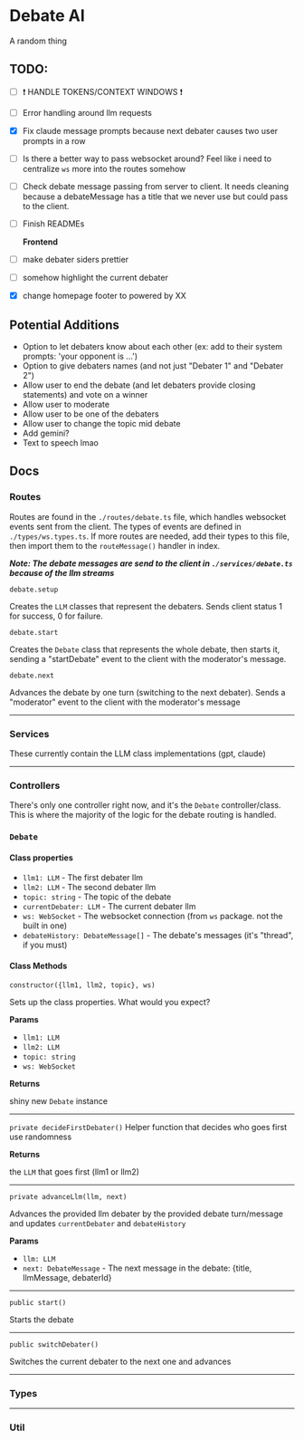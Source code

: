 # Debate AI

A random thing

## TODO:

- [ ] ❗ HANDLE TOKENS/CONTEXT WINDOWS ❗
- [ ] Error handling around llm requests
- [x] Fix claude message prompts because next debater causes two user prompts in a row
- [ ] Is there a better way to pass websocket around? Feel like i need to centralize `ws` more into the routes somehow
- [ ] Check debate message passing from server to client. It needs cleaning because a debateMessage has a title that we never use but could pass to the client.
- [ ] Finish READMEs

  **Frontend**

- [ ] make debater siders prettier
- [ ] somehow highlight the current debater
- [x] change homepage footer to powered by XX

## Potential Additions

- Option to let debaters know about each other (ex: add to their system prompts: 'your opponent is ...')
- Option to give debaters names (and not just "Debater 1" and "Debater 2")
- Allow user to end the debate (and let debaters provide closing statements) and vote on a winner
- Allow user to moderate
- Allow user to be one of the debaters
- Allow user to change the topic mid debate
- Add gemini?
- Text to speech lmao

## Docs

### Routes

Routes are found in the `./routes/debate.ts` file, which handles websocket events sent from the client. The types of events are defined in `./types/ws.types.ts`. If more routes are needed, add their types to this file, then import them to the `routeMessage()` handler in index.

_**Note: The debate messages are send to the client in `./services/debate.ts` because of the llm streams**_

`debate.setup`

Creates the `LLM` classes that represent the debaters. Sends client status 1 for success, 0 for failure.

`debate.start`

Creates the `Debate` class that represents the whole debate, then starts it, sending a "startDebate" event to the client with the moderator's message.

`debate.next`

Advances the debate by one turn (switching to the next debater). Sends a "moderator" event to the client with the moderator's message

---

### Services

These currently contain the LLM class implementations (gpt, claude)

---

### Controllers

There's only one controller right now, and it's the `Debate` controller/class. This is where the majority of the logic for the debate routing is handled.

### `Debate`

#### Class properties

- `llm1: LLM` - The first debater llm
- `llm2: LLM` - The second debater llm
- `topic: string` - The topic of the debate
- `currentDebater: LLM` - The current debater llm
- `ws: WebSocket` - The websocket connection (from `ws` package. not the built in one)
- `debateHistory: DebateMessage[]` - The debate's messages (it's "thread", if you must)

#### Class Methods

`constructor({llm1, llm2, topic}, ws)`

Sets up the class properties. What would you expect?

**Params**

- `llm1: LLM`
- `llm2: LLM`
- `topic: string`
- `ws: WebSocket`

**Returns**

shiny new `Debate` instance

---

`private decideFirstDebater()`
Helper function that decides who goes first use randomness

**Returns**

the `LLM` that goes first (llm1 or llm2)

---

`private advanceLlm(llm, next)`

Advances the provided llm debater by the provided debate turn/message and updates `currentDebater` and `debateHistory`

**Params**

- `llm: LLM`
- `next: DebateMessage` - The next message in the debate: {title, llmMessage, debaterId}

---

`public start()`

Starts the debate

---

`public switchDebater()`

Switches the current debater to the next one and advances

---

### Types

---

### Util
